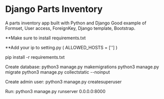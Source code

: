 # Django Parts Inventory
A parts inventory app built with Python and Django
Good example of Formset, User access, ForeignKey, Django template, Bootstrap.

**Make sure to install requirements.txt

**Add your ip to setting.py ( ALLOWED_HOSTS = [''] )


pip install -r requirements.txt


Create database:
python3 manage.py makemigrations
python3 manage.py migrate
python3 manage.py collectstatic --noinput


Create admin user:
python3 manage.py createsuperuser


Run:
python3 manage.py runserver 0.0.0.0:8000


